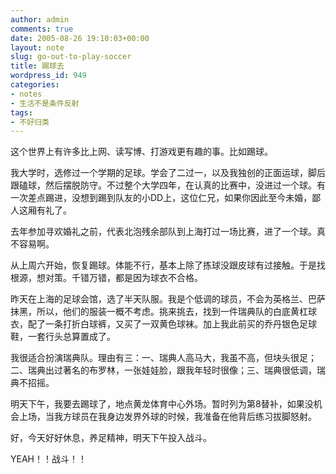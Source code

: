```yaml
---
author: admin
comments: true
date: 2005-08-26 19:10:03+00:00
layout: note
slug: go-out-to-play-soccer
title: 踢球去
wordpress_id: 949
categories:
- notes
- 生活不是条件反射
tags:
- 不好归类
---
```


这个世界上有许多比上网、读写博、打游戏更有趣的事。比如踢球。

我大学时，选修过一个学期的足球。学会了二过一，以及我独创的正面运球，脚后跟磕球，然后摆脱防守。不过整个大学四年，在认真的比赛中，没进过一个球。有一次差点踢进，没想到踢到队友的小DD上，这位仁兄，如果你因此至今未婚，鄙人这厢有礼了。

去年参加寻欢婚礼之前，代表北泡残余部队到上海打过一场比赛，进了一个球。真不容易啊。

从上周六开始，恢复踢球。体能不行，基本上除了拣球没跟皮球有过接触。于是找根源，想对策。千错万错，都是因为球衣不合格。

昨天在上海的足球会馆，选了半天队服。我是个低调的球员，不会为英格兰、巴萨抹黑，所以，他们的服装一概不考虑。挑来挑去，找到一件瑞典队的白底黄杠球衣，配了一条打折白球裤，又买了一双黄色球袜。加上我此前买的乔丹银色足球鞋，一套行头总算置成了。

我很适合扮演瑞典队。理由有三：一、瑞典人高马大，我虽不高，但块头很足；二、瑞典出过著名的布罗林，一张娃娃脸，跟我年轻时很像；三、瑞典很低调，瑞典不招摇。

明天下午，我要去踢球了，地点黄龙体育中心外场。暂时列为第8替补，如果没机会上场，当我方球员在我身边发界外球的时候，我准备在他背后练习拔脚怒射。

好，今天好好休息，养足精神，明天下午投入战斗。

YEAH！！战斗！！
